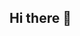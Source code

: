 ## Hi there 👋

<!--
**yazmoran28/yazmoran28** is a ✨ _special_ ✨ repository because its `README.md` (this file) appears on your GitHub profile.

Here are some ideas to get you started:

- 🔭 I’m currently working on getting my Associates Degree
- 🌱 I’m currently studying Business / Entrepreneurship
- 👯 I’m looking to collaborate on any new ideas or jobs that will help build my skills or resume
- 📫 How to reach me: y_moran@mail.harpercollege.edu
- 😄 Pronouns: she / her
- ⚡ Fun fact: I am a first generation Mexican-American college student and I am fluent in both Enlgish and Spanish
-->
